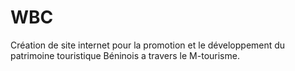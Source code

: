 # WBC
Création de site internet pour la promotion et  le développement du patrimoine touristique Béninois a travers le M-tourisme.
